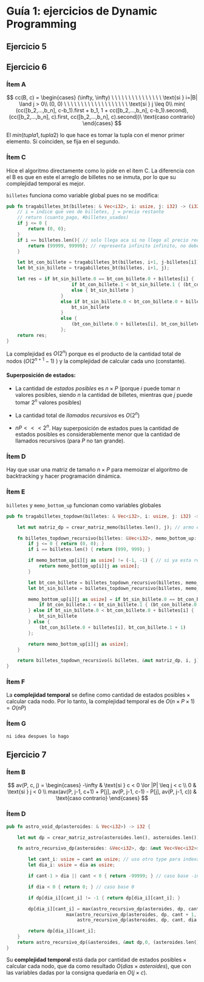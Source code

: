 # Guía 1: ejercicios de Dynamic Programming

## Ejercicio 5



## Ejercicio 6

### Ítem A 

$$
cc(B, c) =
\begin{cases}
     (\infty, \infty) \ \ \ \ \  \ \ \ \ \ \ \ \ \ \   \text{si } i=|B| \land j > 0\\
     (0, 0)     \ \ \ \ \ \ \ \ \ \ \ \ \ \ \ \ \ \ \  \text{si } j \leq 0\\
     min( (cc([b_2,...,b_n], c-b_1).first + b_1, 1 + cc([b_2,...,b_n], c-b_1).second), (cc([b_2,...,b_n], c).first, cc([b_2,...,b_n], c).second))\ \text{caso contrario}
\end{cases}
$$

El $min(tupla1, tupla2)$ lo que hace es tomar la tupla con el menor primer elemento. Si coinciden, se fija en el segundo.

### Ítem C

Hice el algoritmo directamente como lo pide en el ítem C. La diferencia con el B es que en este el arreglo de billetes no se inmuta, por lo que su complejidad temporal es mejor.  

`billetes` funciona como variable global pues no se modifica:

```rust
pub fn tragabilletes_bt(billetes: & Vec<i32>, i: usize, j: i32) -> (i32, i32){
    // i = indice que veo de billetes, j = precio restante
    // return (cuanto_pago, #billetes_usados)
    if j <= 0 {
        return (0, 0);
    }
    if i == billetes.len(){ // solo llega aca si no llego al precio requerido
        return (99999, 99999); // representa infinito infinito, no deberia usar numeros tan grandes
    }

    let bt_con_billete = tragabilletes_bt(billetes, i+1, j-billetes[i]);
    let bt_sin_billete = tragabilletes_bt(billetes, i+1, j);

    let res = if bt_sin_billete.0 == bt_con_billete.0 + billetes[i] {
                        if bt_con_billete.1 < bt_sin_billete.1 { (bt_con_billete.0 + billetes[i], bt_con_billete.1 + 1) }
                        else { bt_sin_billete }
                    }
                    else if bt_sin_billete.0 < bt_con_billete.0 + billetes[i] {
                        bt_sin_billete
                    }
                    else {
                        (bt_con_billete.0 + billetes[i], bt_con_billete.1 + 1)
                    };
    return res;
}
```

La complejidad es $O(2^n)$ porque es el producto de la cantidad total de nodos ($O(2^{n+1}-1)$ ) y la complejidad de calcular cada uno (constante).   

#### Superposición de estados:

- La cantidad de *estados posibles* es $n \times P$ (porque $i$ puede tomar $n$ valores posibles, siendo $n$ la cantidad de billetes, mientras que $j$ puede tomar $2^n$ valores posibles)
- La cantidad total de *llamados recursivos* es $O(2^n)$

- $nP <<< 2^n$. Hay superposición de estados pues la cantidad de estados posibles es considerablemente menor que la cantidad de llamados recursivos (para $P$ no tan grande).

### Ítem D

Hay que usar una matriz de tamaño $n \times P$ para memoizar el algoritmo de backtracking y hacer programación dinámica.

### Ítem E

`billetes` y `memo_bottom_up` funcionan como variables globales

```rust
pub fn tragabilletes_topdown(billetes: & Vec<i32>, i: usize, j: i32) -> (i32, i32) {

    let mut matriz_dp = crear_matriz_memo(billetes.len(), j); // armo el cuadrado para memorizar

    fn billetes_topdown_recursivo(billetes: &Vec<i32>, memo_bottom_up: &mut Vec<Vec<(i32, i32)>>, i: usize, j: i32) -> (i32, i32) {
        if j <= 0 { return (0, 0); }
        if i == billetes.len() { return (999, 999); }

        if memo_bottom_up[i][j as usize] != (-1, -1) { // si ya esta resuelto
            return memo_bottom_up[i][j as usize];
        }

        let bt_con_billete = billetes_topdown_recursivo(billetes, memo_bottom_up, i + 1, j - billetes[i]);
        let bt_sin_billete = billetes_topdown_recursivo(billetes, memo_bottom_up, i + 1, j);

        memo_bottom_up[i][j as usize] = if bt_sin_billete.0 == bt_con_billete.0 + billetes[i] { // modifico matriz memo
            if bt_con_billete.1 < bt_sin_billete.1 { (bt_con_billete.0 + billetes[i], bt_con_billete.1 + 1) } else { bt_sin_billete }
        } else if bt_sin_billete.0 < bt_con_billete.0 + billetes[i] {
            bt_sin_billete
        } else {
            (bt_con_billete.0 + billetes[i], bt_con_billete.1 + 1)
        };

        return memo_bottom_up[i][j as usize];
    }

    return billetes_topdown_recursivo(& billetes, &mut matriz_dp, i, j);
}
```

### Ítem F

La **complejidad temporal** se define como $\text{cantidad de estados posibles} \times \text{calcular cada nodo}$. Por lo tanto, la complejidad temporal es de $O(n\times P \times 1) = O(nP)$

### Ítem G

```
ni idea despues lo hago
```


## Ejercicio 7

### Ítem B

$$
av(P, c, j) =
\begin{cases}
     -\infty & \text{si } c < 0 \lor |P| \leq j < c \\
     0 & \text{si } j < 0 \\
     max(av(P, j-1, c+1) + P[j], av(P, j-1, c-1) - P[j], av(P, j-1, c)) & \text{caso contrario}
\end{cases}
$$

### Ítem D

```rust
pub fn astro_void_dp(asteroides: & Vec<i32>) -> i32 {

    let mut dp = crear_matriz_astro(asteroides.len(), asteroides.len()); // creo matriz para dp

    fn astro_recursivo_dp(asteroides: &Vec<i32>, dp: &mut Vec<Vec<i32>>, cant: i32, dia: i32) -> i32 {

        let cant_i: usize = cant as usize; // uso otro type para indexar
        let dia_i: usize = dia as usize;

        if cant-1 > dia || cant < 0 { return -99999; } // caso base -infinito

        if dia < 0 { return 0; } // caso base 0

        if dp[dia_i][cant_i] != -1 { return dp[dia_i][cant_i]; }

        dp[dia_i][cant_i] = max(astro_recursivo_dp(asteroides, dp, cant - 1, dia - 1) - asteroides[dia_i], // caso vendo
                      max(astro_recursivo_dp(asteroides, dp, cant + 1, dia - 1) + asteroides[dia_i], // caso compro
                          astro_recursivo_dp(asteroides, dp, cant, dia - 1))); // caso vendo y compro, o no hago nada

        return dp[dia_i][cant_i];
    }
    return astro_recursivo_dp(&asteroides, &mut dp,0, (asteroides.len() - 1) as i32);
}
```

Su **complejidad temporal** está dada por $\text{cantidad de estados posibles} \times \text{calcular cada nodo}$, que da como resultado $O(dias \times asteroides)$, que con las variables dadas por la consigna quedaría en $O(j\times c)$.  

